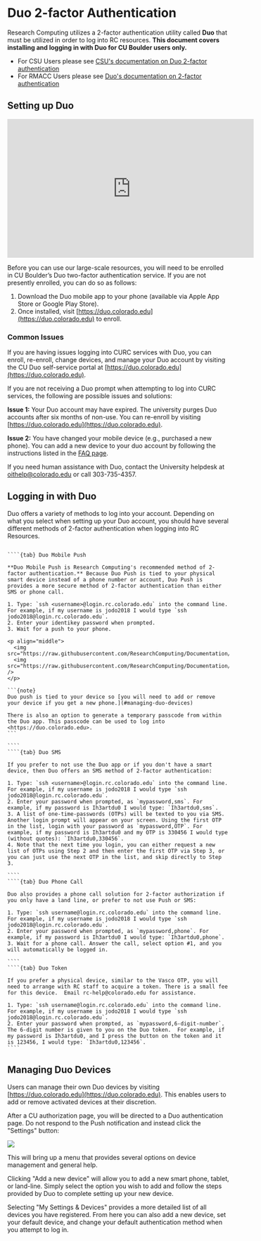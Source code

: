 # Duo 2-factor Authentication

Research Computing utilizes a 2-factor authentication utility called **Duo** that must be utilized in order to log into RC resources. **This document covers installing and logging in with Duo for CU Boulder users only.**

- For CSU Users please see [CSU's documentation on Duo 2-factor authentication](https://it.colostate.edu/duo-two-factor-authentication/)
- For RMACC Users please see [Duo's documentation on 2-factor authentication](https://guide.duo.com/)

## Setting up Duo

<iframe width="560" height="315" src="https://www.youtube.com/embed/djn9bclMD3Y" frameborder="0" allow="autoplay; encrypted-media" allowfullscreen></iframe>

Before you can use our large-scale resources, you will need to be enrolled in CU Boulder’s Duo two-factor authentication 
service. If you are not presently enrolled, you can do so as follows: 

1. Download the Duo mobile app to your phone (available via Apple App Store or Google Play Store).
2. Once installed, visit [https://duo.colorado.edu](https://duo.colorado.edu) to enroll. 

### Common Issues

If you are having issues logging into CURC services with Duo, you can enroll, re-enroll, change devices, and manage your 
Duo account by visiting the CU Duo self-service portal at [https://duo.colorado.edu](https://duo.colorado.edu).  

If you are not receiving a Duo prompt when attempting to log into CURC services, the following are possible issues and 
solutions: 

**Issue 1:** Your Duo account may have expired. The university purges Duo accounts after six months of non-use.  You can 
re-enroll by visiting [https://duo.colorado.edu](https://duo.colorado.edu).

**Issue 2:** You have changed your mobile device (e.g., purchased a new phone). You can add a new device to your duo account by 
following the instructions listed in the
[FAQ page](./faq.md#i-have-a-new-phone-as-a-cu-boulder-user-how-do-i-move-my-duo-onto-it).

If you need human assistance with Duo, contact the University helpdesk at <oithelp@colorado.edu> or call 303-735-4357. 

## Logging in with Duo

Duo offers a variety of methods to log into your account. Depending on what you select when setting up your Duo account, you should have several different methods of 2-factor authentication when logging into RC Resources. 

`````{tabs}

````{tab} Duo Mobile Push

**Duo Mobile Push is Research Computing's recommended method of 2-factor authentication.** Because Duo Push is tied to your physical smart device instead of a phone number or account, Duo Push is provides a more secure method of 2-factor authentication than either SMS or phone call.

1. Type: `ssh <username>@login.rc.colorado.edu` into the command line. For example, if my username is jodo2018 I would type `ssh jodo2018@login.rc.colorado.edu`.
2. Enter your identikey password when prompted. 
3. Wait for a push to your phone.  

<p align="middle">
  <img src="https://raw.githubusercontent.com/ResearchComputing/Documentation/dev/duo2factor/duo_app2.png"/>
  <img src="https://raw.githubusercontent.com/ResearchComputing/Documentation/dev/duo2factor/duo_app1.png" /> 
</p>

```{note} 
Duo push is tied to your device so [you will need to add or remove your device if you get a new phone.](#managing-duo-devices)

There is also an option to generate a temporary passcode from within the Duo app. This passcode can be used to log into <https://duo.colorado.edu>.
```

````
````{tab} Duo SMS

If you prefer to not use the Duo app or if you don't have a smart device, then Duo offers an SMS method of 2-factor authentication:

1. Type: `ssh <username>@login.rc.colorado.edu` into the command line. For example, if my username is jodo2018 I would type `ssh jodo2018@login.rc.colorado.edu`.
2. Enter your password when prompted, as `mypassword,sms`. For example, if my password is Ih3artdu0 I would type: `Ih3artdu0,sms`.
3. A list of one-time-passwords (OTPs) will be texted to you via SMS. Another login prompt will appear on your screen. Using the first OTP in the list, login with your password as `mypassword,OTP`. For example, if my password is Ih3artdu0 and my OTP is 330456 I would type (without quotes): `Ih3artdu0,330456`.
4. Note that the next time you login, you can either request a new list of OTPs using Step 2 and then enter the first OTP via Step 3, or you can just use the next OTP in the list, and skip directly to Step 3.

````
````{tab} Duo Phone Call

Duo also provides a phone call solution for 2-factor authorization if you only have a land line, or prefer to not use Push or SMS:

1. Type: `ssh username@login.rc.colorado.edu` into the command line. For example, if my username is jodo2018 I would type `ssh jodo2018@login.rc.colorado.edu`.
2. Enter your password when prompted, as `mypassword,phone`. For example, if my password is Ih3artdu0 I would type: `Ih3artdu0,phone`.
3. Wait for a phone call. Answer the call, select option #1, and you will automatically be logged in.

````
````{tab} Duo Token

If you prefer a physical device, similar to the Vasco OTP, you will need to arrange with RC staff to acquire a token. There is a small fee for this device.  Email rc-help@colorado.edu for assistance.

1. Type: `ssh username@login.rc.colorado.edu` into the command line. For example, if my username is jodo2018 I would type `ssh jodo2018@login.rc.colorado.edu`.
2. Enter your password when prompted, as `mypassword,6-digit-number`. The 6-digit number is given to you on the Duo token.  For example, if my password is Ih3artdu0, and I press the button on the token and it is 123456, I would type: `Ih3artdu0,123456`.
````
`````

## Managing Duo Devices

Users can manage their own Duo devices by visiting [https://duo.colorado.edu](https://duo.colorado.edu). This enables users to add or remove activated devices at their discretion.

After a CU authorization page, you will be directed to a Duo authentication page. Do not respond to the Push notification and instead click the "Settings" button: 

![](https://raw.githubusercontent.com/ResearchComputing/Documentation/master/FAQ/duo-management1edit.png)

This will bring up a menu that provides several options on device management and general help. 

Clicking "Add a new device" will allow you to add a new smart phone, tablet, or land-line. Simply select the option you wish to add and follow the steps provided by Duo to complete setting up your new device. 

Selecting "My Settings & Devices" provides a more detailed list of all devices you have registered. From here you can also add a new device, set your default device, and change your default authentication method when you attempt to log in.
